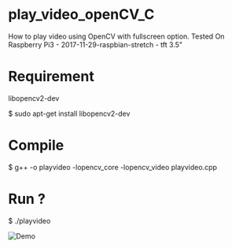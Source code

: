 # play_video_openCV_C
How to play video using OpenCV with fullscreen option. Tested On Raspberry Pi3 - 2017-11-29-raspbian-stretch - tft 3.5"

# Requirement
libopencv2-dev

$ sudo apt-get install libopencv2-dev

# Compile
$ g++ -o playvideo -lopencv_core -lopencv_video playvideo.cpp

# Run ?
$ ./playvideo

![Demo](demo.png?raw=true "Demo Play Video with OpenCV C++")

